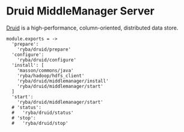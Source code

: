
# Druid MiddleManager Server

[Druid](http://www.druid.io) is a high-performance, column-oriented, distributed 
data store.

    module.exports = ->
      'prepare':
        'ryba/druid/prepare'
      'configure':
        'ryba/druid/configure'
      'install': [
        'masson/commons/java'
        'ryba/hadoop/hdfs_client'
        'ryba/druid/middlemanager/install'
        'ryba/druid/middlemanager/start'
      ]
      'start':
        'ryba/druid/middlemanager/start'
      # 'status':
      #   'ryba/druid/status'
      # 'stop':
      #   'ryba/druid/stop'
